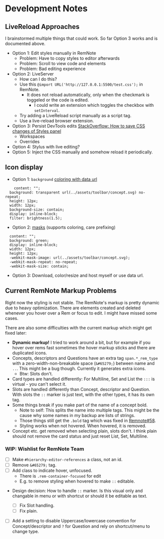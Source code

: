 # Development Notes

## LiveReload Approaches

I brainstormed multiple things that could work. So far Option 3 works and is documented above.

- Option 1: Edit styles manually in RemNote
  - Problem: Have to copy styles to editor afterwards
  - Problem: Scroll to view code and elements
  - Problem: Bad editing experience
- Option 2: LiveServer
  - How can I do this?
  - Use this `@import URL('http://127.0.0.1:5500/test.css');` in RemNote.
    - It does not reload automatically, only when the checkmark is toggeled or the code is edited.
      - I could write an extension which toggles the checkbox with `setInterval`.
  - Try adding a LiveReload script manually as a script tag.
  - Use a live-reload browser extension.
- Option 3: Persist DevTools edits [StackOverflow: How to save CSS changes of Styles panel](https://stackoverflow.com/questions/6843495/how-to-save-css-changes-of-styles-panel-of-chrome-developer-tools)
  - Workspaces
  - Overrides
- Option 4: Stylus with live editing?
- Option 5: Inject the CSS manually and somehow reload it periodically.

## Icon display

- Option 1: `background` [coloring with data url](https://stackoverflow.com/questions/13367868/modify-svg-fill-color-when-being-served-as-background-image)

```
 	content: "";
  background: transparent url(../assets/toolbar/concept.svg) no-repeat;
  height: 12px;
  width: 12px;
  background-size: contain;
  display: inline-block;
  filter: brightness(1.5);
```

- Option 2: [masks](https://developer.mozilla.org/de/docs/Web/CSS/mask) (supports coloring, care prefixing)

```
  content: "";
  background: green;
  display: inline-block;
  width: 12px;
  height: 12px;
  -webkit-mask-image: url(../assets/toolbar/concept.svg);
  -webkit-mask-repeat: no-repeat;
  -webkit-mask-size: contain;
```

- Option 3: Download, color/resize and host myself or use data url.

## Current RemNote Markup Problems

Right now the styling is not stable. The RemNote's markup is pretty dynamic due to heavy optimization. There are elements created and deleted whenever you hover over a Rem or focus to edit. I might have missed some cases.

There are also some difficulties with the current markup which might get fixed later:

- **Dynamic markup!** I tried to work around a bit, but for example if you hover over rems fast sometimes the hover markup sticks and there are duplicated icons.
- Concepts, descriptors and Questions have an extra tag `span.*_rem_type` with a zero-width-non-breakable space (`&#65279;`) between name and `..`. This might be a bug though. Currently it generates extra icons.
  - Btw: Slots don't.
- Card types are handled differently: For Multiline, Set and List the `:::` is virtual - you can't select it.
- Slots are handled differently than Concept, descriptor and Question. With slots the `::` marker is just text, with the other types, it has its own tag.
- Some things break if you make part of the name of a concept bold.
  - Note to self: This splits the name into multiple tags. This might be the cause why some names in my backup are lists of strings.
  - Those things still get the `.bold` tag which was fixed in [Remnote#58](https://github.com/remnoteio/remnote-issues/issues/58).
  - Styling works when not hovered. When hovered, it is removed.
- Concept etc. get removed when selecting plain, slots don't. I think plain should not remove the card status and just reset List, Set, Multiline.

### WIP: Wishlist for RemNote Team

- [ ] Make `#hierarchy-editor-references` a class, not an id.
- [ ] Remove `&#65279;` tag.
- [ ] Add class to indicate hover, unfocused.
  - There is `.rem-container-focused` for edit
  - E.g. to remove styling when hovered to make `::` editable.
- Design decision: How to handle `::` marker. Is this visual only and changable in menu or with shortcut or should it be editable as text.

  - [ ] Fix Slot handling.
  - [ ] Fix plain.

- [ ] Add a setting to disable Uppercase/lowercase convention for Concept/descriptor and `?` for Question and rely on shortcut/menu to change type.
